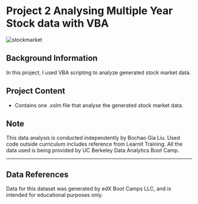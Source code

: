 # Project 2 Analysing Multiple Year Stock data with VBA

![stockmarket](https://github.com/gialiubc/project2_stock-analysis/assets/141379548/f355a743-a617-42d1-b318-44d6efa3d323)



## Background Information
In this project, I used VBA scripting to analyze generated stock market data.


## Project Content
- Contains one .xslm file that analyse the generated stock market data.


## Note
This data analysis is conducted independently by Bochao Gia Liu. 
Used code outside curriculum includes reference from Learnit Training. 
All the data used is being provided by UC Berkeley Data Analytics Boot Camp. 

* * *
## Data References
Data for this dataset was generated by edX Boot Camps LLC, and is intended for educational purposes only.
